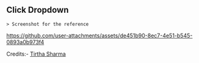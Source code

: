 ## Click Dropdown

    > Screenshot for the reference

https://github.com/user-attachments/assets/de451b90-8ec7-4e51-b545-0893a0b973f4


Credits:- [Tirtha Sharma](https://github.com/genze121 "Tirtha Sharma")
